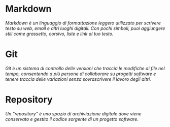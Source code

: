 # Markdown
*Markdown è un linguaggio di formattazione leggero utilizzato per scrivere testo su web, email e altri luoghi digitali. Con pochi simboli, puoi aggiungere stili come grassetto, corsivo, liste e link al tuo testo.*
# Git
*Git è un sistema di controllo delle versioni che traccia le modifiche ai file nel tempo, consentendo a più persone di collaborare su progetti software e tenere traccia delle variazioni senza sovrascrivere il lavoro degli altri.*
# Repository
*Un "repository" è uno spazio di archiviazione digitale dove viene conservato e gestito il codice sorgente di un progetto software.*